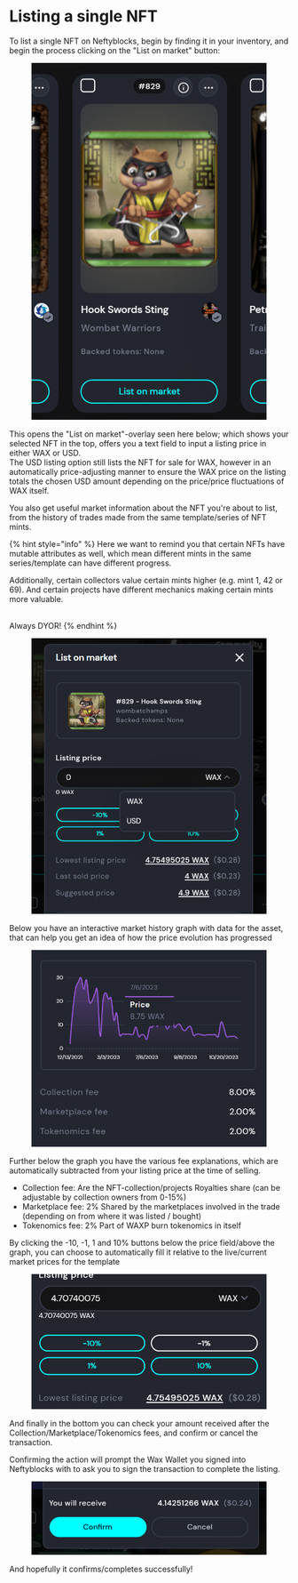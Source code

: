 # Listing a single NFT

To list a single NFT on Neftyblocks, begin by finding it in your inventory, and begin the process clicking on the "List on market" button:

<figure><img src="../../../../.gitbook/assets/image (119).png" alt=""><figcaption></figcaption></figure>

This opens the "List on market"-overlay seen here below; which shows your selected NFT in the top, offers you a text field to input a listing price in either WAX or USD.\
The USD listing option still lists the NFT for sale for WAX, however in an automatically price-adjusting manner to ensure the WAX price on the listing totals the chosen USD amount depending on the price/price fluctuations of WAX itself.

You also get useful market information about the NFT you're about to list, from the history of trades made from the same template/series of NFT mints.

{% hint style="info" %}
Here we want to remind you that certain NFTs have mutable attributes as well, which mean different mints in the same series/template can have different progress.



Additionally, certain collectors value certain mints higher (e.g. mint 1, 42 or 69). And certain projects have different mechanics making certain mints more valuable.

\
Always DYOR!&#x20;
{% endhint %}

<figure><img src="../../../../.gitbook/assets/image (118).png" alt=""><figcaption></figcaption></figure>

Below you have an interactive market history graph with data for the asset, that can help you get an idea of how the price evolution has progressed

<figure><img src="../../../../.gitbook/assets/image (122).png" alt=""><figcaption></figcaption></figure>

Further below the graph you have the various fee explanations, which are automatically subtracted from your listing price at the time of selling.

* Collection fee: Are the NFT-collection/projects Royalties share (can be adjustable by collection owners from 0-15%)
* Marketplace fee: 2% Shared by the marketplaces involved in the trade (depending on from where it was listed / bought)
* Tokenomics fee: 2% Part of WAXP burn tokenomics in itself

By clicking the -10, -1, 1 and 10% buttons below the price field/above the graph, you can choose to automatically fill it relative to the live/current market prices for the template

<figure><img src="../../../../.gitbook/assets/image (120).png" alt=""><figcaption></figcaption></figure>

And finally in the bottom you can check your amount received after the Collection/Marketplace/Tokenomics fees, and confirm or cancel the transaction.

Confirming the action will prompt the Wax Wallet you signed into Neftyblocks with to ask you to sign the transaction to complete the listing.

<figure><img src="../../../../.gitbook/assets/image (124).png" alt=""><figcaption></figcaption></figure>

And hopefully it confirms/completes successfully!
